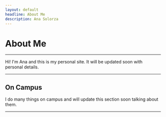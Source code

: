 ```yaml
---
layout: default
headline: About Me
description: Ana Solorza
---
```


# About Me
---

Hi! I'm Ana and this is my personal site. It will be updated soon with personal details.

---
## On Campus

I do many things on campus and will update this section soon talking about them.

---